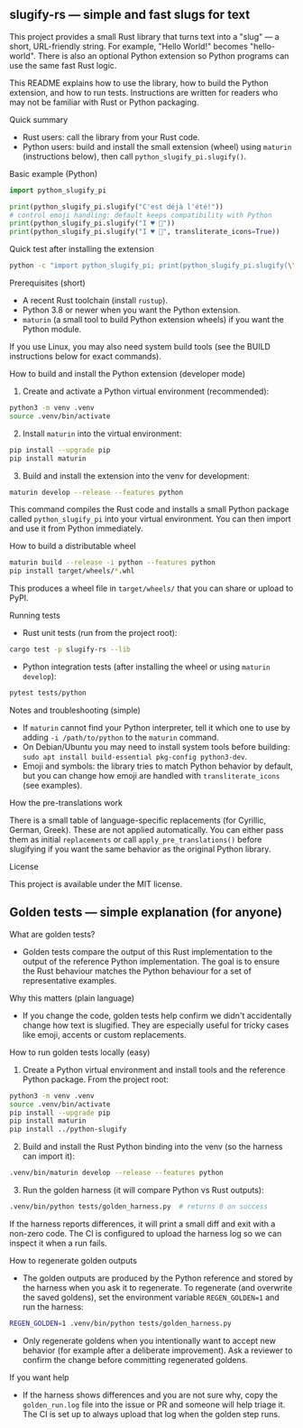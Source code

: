 ## slugify-rs — simple and fast slugs for text

This project provides a small Rust library that turns text into a
"slug" — a short, URL-friendly string. For example, "Hello World!"
becomes "hello-world". There is also an optional Python extension so
Python programs can use the same fast Rust logic.

This README explains how to use the library, how to build the
Python extension, and how to run tests. Instructions are written for
readers who may not be familiar with Rust or Python packaging.

Quick summary

- Rust users: call the library from your Rust code.
- Python users: build and install the small extension (wheel) using
  `maturin` (instructions below), then call `python_slugify_pi.slugify()`.

Basic example (Python)

```python
import python_slugify_pi

print(python_slugify_pi.slugify("C'est déjà l'été!"))
# control emoji handling: default keeps compatibility with Python
print(python_slugify_pi.slugify("I ♥ 🚀"))
print(python_slugify_pi.slugify("I ♥ 🚀", transliterate_icons=True))
```

Quick test after installing the extension

```bash
python -c "import python_slugify_pi; print(python_slugify_pi.slugify(\"C'est déjà l'été!\"))"
```

Prerequisites (short)

- A recent Rust toolchain (install `rustup`).
- Python 3.8 or newer when you want the Python extension.
- `maturin` (a small tool to build Python extension wheels) if you
  want the Python module.

If you use Linux, you may also need system build tools (see the
BUILD instructions below for exact commands).

How to build and install the Python extension (developer mode)

1. Create and activate a Python virtual environment (recommended):

```bash
python3 -m venv .venv
source .venv/bin/activate
```

2. Install `maturin` into the virtual environment:

```bash
pip install --upgrade pip
pip install maturin
```

3. Build and install the extension into the venv for development:

```bash
maturin develop --release --features python
```

This command compiles the Rust code and installs a small Python package
called `python_slugify_pi` into your virtual environment. You can then
import and use it from Python immediately.

How to build a distributable wheel

```bash
maturin build --release -i python --features python
pip install target/wheels/*.whl
```

This produces a wheel file in `target/wheels/` that you can share or
upload to PyPI.

Running tests

- Rust unit tests (run from the project root):

```bash
cargo test -p slugify-rs --lib
```

- Python integration tests (after installing the wheel or using
  `maturin develop`):

```bash
pytest tests/python
```

Notes and troubleshooting (simple)

- If `maturin` cannot find your Python interpreter, tell it which one
  to use by adding `-i /path/to/python` to the `maturin` command.
- On Debian/Ubuntu you may need to install system tools before
  building: `sudo apt install build-essential pkg-config python3-dev`.
- Emoji and symbols: the library tries to match Python behavior by
  default, but you can change how emoji are handled with
  `transliterate_icons` (see examples).

How the pre-translations work

There is a small table of language-specific replacements (for
Cyrillic, German, Greek). These are not applied automatically. You can
either pass them as initial `replacements` or call
`apply_pre_translations()` before slugifying if you want the same
behavior as the original Python library.

License

This project is available under the MIT license.

Golden tests — simple explanation (for anyone)
------------------------------------------------

What are golden tests?

- Golden tests compare the output of this Rust implementation to the
  output of the reference Python implementation. The goal is to
  ensure the Rust behaviour matches the Python behaviour for a set
  of representative examples.

Why this matters (plain language)

- If you change the code, golden tests help confirm we didn't
  accidentally change how text is slugified. They are especially
  useful for tricky cases like emoji, accents or custom replacements.

How to run golden tests locally (easy)

1. Create a Python virtual environment and install tools and the
   reference Python package. From the project root:

```bash
python3 -m venv .venv
source .venv/bin/activate
pip install --upgrade pip
pip install maturin
pip install ../python-slugify
```

2. Build and install the Rust Python binding into the venv (so the
   harness can import it):

```bash
.venv/bin/maturin develop --release --features python
```

3. Run the golden harness (it will compare Python vs Rust outputs):

```bash
.venv/bin/python tests/golden_harness.py  # returns 0 on success
```

If the harness reports differences, it will print a small diff and
exit with a non-zero code. The CI is configured to upload the harness
log so we can inspect it when a run fails.

How to regenerate golden outputs

- The golden outputs are produced by the Python reference and stored
  by the harness when you ask it to regenerate. To regenerate (and
  overwrite the saved goldens), set the environment variable
  `REGEN_GOLDEN=1` and run the harness:

```bash
REGEN_GOLDEN=1 .venv/bin/python tests/golden_harness.py
```

- Only regenerate goldens when you intentionally want to accept new
  behavior (for example after a deliberate improvement). Ask a
  reviewer to confirm the change before committing regenerated
  goldens.

If you want help

- If the harness shows differences and you are not sure why, copy
  the `golden_run.log` file into the issue or PR and someone will
  help triage it. The CI is set up to always upload that log when the
  golden step runs.


[status-image]: https://github.com/gmaOCR/slugify-rs/actions/workflows/ci.yml/badge.svg
[status-link]: https://github.com/gmaOCR/slugify-rs/actions/workflows/ci.yml
[version-image]: https://img.shields.io/pypi/v/slugify-rs.svg
[version-link]: https://pypi.python.org/pypi/slugify-rs
[coverage-image]: https://codecov.io/gh/gmaOCR/slugify-rs/branch/master/graph/badge.svg
[coverage-link]: https://codecov.io/gh/gmaOCR/slugify-rs
